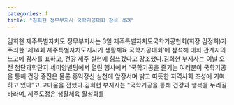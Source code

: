```yaml
---
categories: f
title: "김희현 정무부지사 국학기공대회 참석 격려"
---
```

김희현 제주특별자치도 정무부지사는 3일 제주특별자치도국학기공협회(회장 김정희)가 주최한 ‘제14회 제주특별자치도지사기 생활체육 국학기공대회’에 참석해 대회 관계자의 노고에 감사를 표하고, 건강 제주 실현에 힘쓰겠다고 강조했다.김희현 부지사는 이날 오전 첨단과학단지 세미양빌딩에서 열린 행사에서 “국학기공을 즐기는 여러분이 국학기공을 통해 건강 증진은 물론 홍익정신 실천에 앞장서며 밝고 따뜻한 지역사회 조성에 기여하고 있다”고 고마움을 전했다.김희현 부지사는 “국학기공을 통해 건강과 행복을 누리길 바라며, 제주도정은 생활체육 활성화를